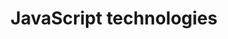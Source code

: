 ---
title: JavaScript technologies
permalink: /tananyagok/jstech
shortdesc: >
  Angol nyelvű tananyag a JavaScript technológiák specihez. Kliens- és szerveroldali JavaScript.
---